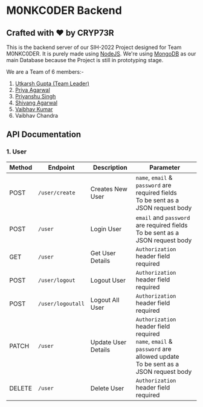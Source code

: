 # M0NKC0DER Backend
## Crafted with ❤️ by CRYP73R

This is the backend server of our SIH-2022 Project designed for Team M0NKC0DER. It is purely made using [NodeJS](https://nodejs.org/). We're using [MongoDB](https://www.mongodb.com/) as our main Database because the Project is still in prototyping stage.

We are a Team of 6 members:-
1. [Utkarsh Gupta (Team Leader)](https://github.com/utkarshguptaa)
2. [Priya Agarwal](https://github.com/Priya2501)
3. [Priyanshu Singh](https://github.com/cryp73r)
4. [Shivang Agarwal](https://github.com/Shivang-Agarwal11)
5. [Vaibhav Kumar](https://github.com/vaibhav6900)
6. Vaibhav Chandra

## API Documentation

### 1. User

| Method | Endpoint | Description | Parameter |
| ------ | -------- | ----------- | --------- |
| POST | `/user/create` | Creates New User | `name`, `email` & `password` are required fields<br />To be sent as a JSON request body |
| POST | `/user` | Login User | `email` and `password` are required fields<br />To be sent as a JSON request body |
| GET | `/user` | Get User Details | `Authorization` header field required |
| POST | `/user/logout` | Logout User | `Authorization` header field required |
| POST | `/user/logoutall` | Logout All User | `Authorization` header field required |
| PATCH | `/user` | Update User Details | `Authorization` header field required<br />`name`, `email` & `password` are allowed update<br />To be sent as a JSON request body |
| DELETE | `/user` | Delete User | `Authorization` header field required |